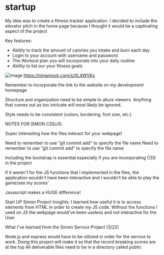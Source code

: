 # startup
My idea was to create a fitness tracker application. I decided to include the elevator pitch in the home page because I thought it would be a captivating aspect of the project

Key features: 
  - Ability to track the amount of calories you intake and burn each day
  - Login to your account with username and password
  - The Workout plan you will incorporate into your daily routine
  - Ability to list our your fitness goals

![image](https://user-images.githubusercontent.com/101172114/215017870-f5089c23-8ccc-47ae-9d12-81a4b1f1105e.png)
https://ninjamock.com/s/XL4WVKx

Remember to incorporate the link to the website on my development homepage

Structure and organization need to be simple to allure viewers. Anything that comes out as too intricate will most likely be ignored.

Style needs to be consistent (colors, bordering, font size, etc.)

NOTES FOR SIMON CSS/JS:

Super Interesting how the files interact for your webpage!

Need to remember to use "git commit add" to specify the file name
Need to remember to use "git commit add" to specify the file name

Including the bootstrap is essential especially if you are incorporating CSS in the project

If it weren't for the JS functions that I implemented in the files, the application wouldn't have been interactive and I wouldn't be able to play the game/see my scores'

Javascript makes a HUGE difference!

Start UP Simon Project Insights:
I learned how useful it is to access elements from HTML in order to create my JS code. 
Without the functions I used on JS the webpage would've been useless and not interactive for the User

What I've learned from the Simon Service Project (3/22)

Node.js and express would have to be utilized in order for the service to work.
Doing this project will make it so that the record breaking scores are at the top
All deliverable files need to be in a directory called public
